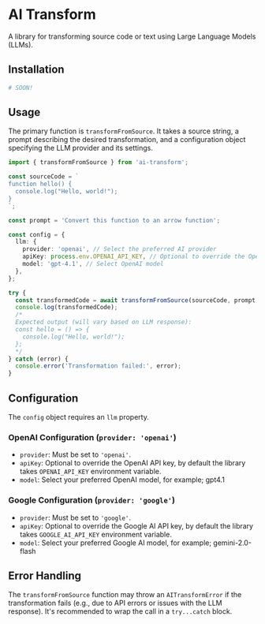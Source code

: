 # AI Transform

A library for transforming source code or text using Large Language Models (LLMs).

## Installation

```bash
# SOON!
```

## Usage

The primary function is `transformFromSource`. It takes a source string, a prompt describing the desired transformation, and a configuration object specifying the LLM provider and its settings.

```typescript
import { transformFromSource } from 'ai-transform';

const sourceCode = `
function hello() {
  console.log("Hello, world!");
}
`;

const prompt = 'Convert this function to an arrow function';

const config = {
  llm: {
    provider: 'openai', // Select the preferred AI provider
    apiKey: process.env.OPENAI_API_KEY, // Optional to override the OpenAI, by default the library takes `OPENAI_API_KEY` environment variable
    model: 'gpt-4.1', // Select OpenAI model
  },
};

try {
  const transformedCode = await transformFromSource(sourceCode, prompt, config);
  console.log(transformedCode);
  /*
  Expected output (will vary based on LLM response):
  const hello = () => {
    console.log("Hello, world!");
  };
  */
} catch (error) {
  console.error('Transformation failed:', error);
}
```

## Configuration

The `config` object requires an `llm` property.

### OpenAI Configuration (`provider: 'openai'`)

- `provider`: Must be set to `'openai'`.
- `apiKey`: Optional to override the OpenAI API key, by default the library takes `OPENAI_API_KEY` environment variable.
- `model`: Select your preferred OpenAI model, for example; gpt4.1

### Google Configuration (`provider: 'google'`)

- `provider`: Must be set to `'google'`.
- `apiKey`: Optional to override the Google AI API key, by default the library takes `GOOGLE_AI_API_KEY` environment variable.
- `model`: Select your preferred Google AI model, for example; gemini-2.0-flash

## Error Handling

The `transformFromSource` function may throw an `AITransformError` if the transformation fails (e.g., due to API errors or issues with the LLM response). It's recommended to wrap the call in a `try...catch` block.

